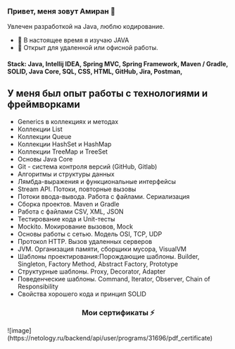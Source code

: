 ### Привет, меня зовут Амиран 👋

<!--
**amiranify/amiranify** is a ✨ _special_ ✨ repository because its `README.md` (this file) appears on your GitHub profile.

Here are some ideas to get you started:

- 🔭 I’m currently currently learning JAVA
- 🌱 I’m currently learning ...
- 👯 I’m looking to collaborate on ...
- 🤔 I’m looking for help with ...
- 💬 Ask me about ...
- 📫 How to reach me: ...
- 😄 Pronouns: ...
- ⚡ Fun fact: ...
-->
Увлечен разработкой на Java, люблю кодирование.

- 🌱 В настоящее время я изучаю JAVA
- 🔭 Открыт для удаленной или офисной работы. 
<h4> Stack: Java, Intellij IDEA, Spring MVC,
 Spring Framework, Maven / Gradle, SOLID,
 Java Core, SQL, CSS, HTML, GitHub, 
 Jira, Postman,  </h4>
 
 ##  У меня был опыт работы с технологиями и фреймворками
- Generics в коллекциях и методах
- Коллекции List
- Коллекции Queue
- Коллекции HashSet и HashMap
- Коллекции TreeMap и TreeSet
- Основы Java Core
- Git - система контроля версий (GitHub, Gitlab)
- Алгоритмы и структуры данных
- Лямбда-выражения и функциональные интерфейсы
- Stream API. Потоки, повторные вызовы
- Потоки ввода-вывода. Работа с файлами. Сериализация
- Сборка проектов. Maven и Gradle
- Работа с файлами CSV, XML, JSON
- Тестирование кода и Unit-тесты
- Mockito. Мокирование вызовов, Mock
- Основы работы с сетью. Модель OSI, TCP, UDP
- Протокол HTTP. Вызов удаленных серверов
- JVM. Организация памяти, сборщики мусора, VisualVM
- Шаблоны проектирования:Порождающие шаблоны. Builder, Singleton, Factory Method, Abstract Factory, Prototype
- Структурные шаблоны. Proxy, Decorator, Adapter
- Поведенческие шаблоны. Command, Iterator, Observer, Chain of Responsibility
- Свойства хорошего кода и принцип SOLID
<h3 align="center"> Мои сертификаты ⚡ </h3>
![image](https://netology.ru/backend/api/user/programs/31696/pdf_certificate)
